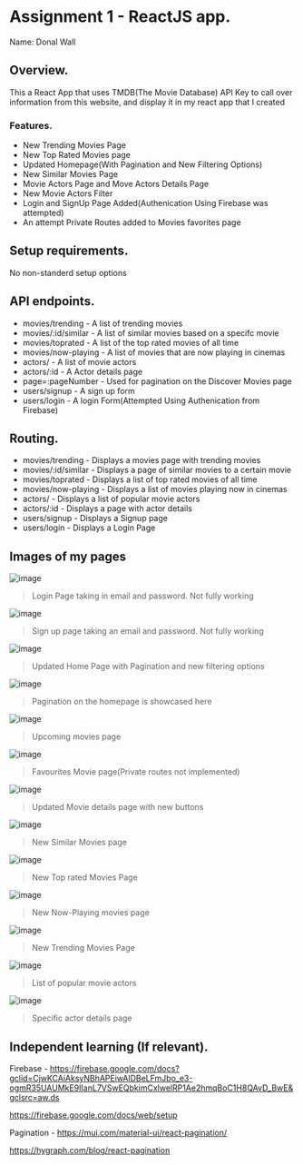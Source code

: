 # Assignment 1 - ReactJS app.

Name: Donal Wall

## Overview.

This a React App that uses TMDB(The Movie Database) API Key to call over information from this website, and display it in my react app that I created

### Features.

+ New Trending Movies Page
+ New Top Rated Movies page
+ Updated Homepage(With Pagination and New Filtering Options)
+ New Similar Movies Page
+ Movie Actors Page and Move Actors Details Page
+ New Movie Actors Filter
+ Login and SignUp Page Added(Authenication Using Firebase was attempted)
+ An attempt Private Routes added to Movies favorites page

## Setup requirements.

No non-standerd setup options

## API endpoints.

+ movies/trending -  A list of trending movies
+ movies/:id/similar - A list of similar movies based on a specifc movie
+ movies/toprated -  A list of the top rated movies of all time
+ movies/now-playing - A list of movies that are now playing in cinemas
+ actors/ - A list of movie actors
+ actors/:id - A Actor details page
+ page=:pageNumber - Used for pagination on the Discover Movies page
+ users/signup - A sign up form
+ users/login - A login Form(Attempted Using Authenication from Firebase)

## Routing.

+ movies/trending - Displays a movies page with trending movies
+ movies/:id/similar - Displays a page of similar movies to a certain movie
+ movies/toprated - Displays a list of top rated movies of all time
+ movies/now-playing - Displays a list of movies playing now in cinemas
+ actors/ - Displays a list of popular movie actors
+ actors/:id - Displays a page with actor details
+ users/signup - Displays a Signup page
+ users/login - Displays a Login Page

## Images of my pages
![image](./images/loginpage.png)
>Login Page taking in email and password. Not fully working

![image](./images/signuppage.png)
>Sign up page taking an email and password. Not fully working

![image](./images/updatedhomepage.png)
>Updated Home Page with Pagination and new filtering options

![image](./images/image.png)
>Pagination on the homepage is showcased here

![image](./images/upcomingmoviespage.png)
>Upcoming movies page

![image](./images/favouritesmoviepage.png)
>Favourites Movie page(Private routes not implemented)

![image](./images/moviedetailspage.png)
>Updated Movie details page with new buttons

![image](./images/similarmoviespage.png)
>New Similar Movies page

![image](./images/topratedmovies.png)
>New Top rated Movies Page

![image](./images/nowplayingpage.png)
>New Now-Playing movies page

![image](./images/trendingmoviespage.png)
>New Trending Movies Page

![image](./images/actorslistpage.png)
>List of popular movie actors

![image](./images/actordetailspage.png)
>Specific actor details page

## Independent learning (If relevant).

Firebase - https://firebase.google.com/docs?gclid=CjwKCAiAksyNBhAPEiwAlDBeLFmJbo_e3-ogmR35UAUMkE9IIanL7VSwEQbkimCxlwelRP1Ae2hmqBoC1H8QAvD_BwE&gclsrc=aw.ds

https://firebase.google.com/docs/web/setup

Pagination - https://mui.com/material-ui/react-pagination/

https://hygraph.com/blog/react-pagination

